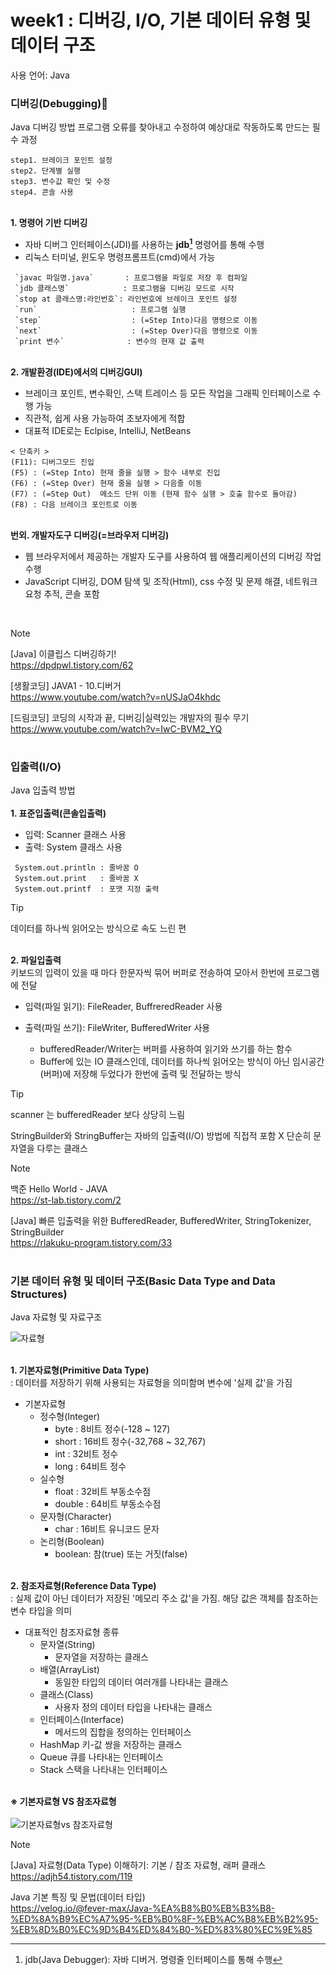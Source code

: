 # week1 : 디버깅, I/O, 기본 데이터 유형 및 데이터 구조
사용 언어: Java

### 디버깅(Debugging)👾

Java 디버깅 방법
프로그램 오류를 찾아내고 수정하여 예상대로 작동하도록 만드는 필수 과정
```
step1. 브레이크 포인트 설정
step2. 단계별 실행
step3. 변수값 확인 및 수정
step4. 콘솔 사용
```
<br/> **1. 명령어 기반 디버깅**  
- 자바 디버그 인터페이스(JDI)를 사용하는 **jdb[^1]** 명령어를 통해 수행   
- 리눅스 터미널, 윈도우 명령프롬프트(cmd)에서 가능  
[^1]: jdb(Java Debugger): 자바 디버거. 명령줄 인터페이스를 통해 수행
```
 `javac 파일명.java`       : 프로그램을 파일로 저장 후 컴파일
 `jdb 클래스명`            : 프로그램을 디버깅 모드로 시작
 `stop at 클래스명:라인번호`: 라인번호에 브레이크 포인트 설정
 `run`                     : 프로그램 실행
 `step`                    : (=Step Into)다음 명령으로 이동
 `next`                    : (=Step Over)다음 명령으로 이동
 `print 변수`              : 변수의 현재 값 출력
 ```  
  
<br/> **2. 개발환경(IDE)에서의 디버깅GUI)**
 - 브레이크 포인트, 변수확인, 스택 트레이스 등 모든 작업을 그래픽 인터페이스로 수행 가능
 - 직관적, 쉽게 사용 가능하여 초보자에게 적합
 - 대표적 IDE로는 Eclpise, IntelliJ, NetBeans

```
< 단축키 >
(F11): 디버그모드 진입
(F5) : (=Step Into) 현재 줄을 실행 > 함수 내부로 진입
(F6) : (=Step Over) 현재 줄을 실행 > 다음줄 이동
(F7) : (=Step Out)  메소드 단위 이동 (현재 함수 실행 > 호출 함수로 돌아감)
(F8) : 다음 브레이크 포인트로 이동
```


<br/> **번외. 개발자도구 디버깅(=브라우저 디버깅)**
- 웹 브라우저에서 제공하는 개발자 도구를 사용하여 웹 애플리케이션의 디버깅 작업 수행
- JavaScript 디버깅, DOM 탐색 및 조작(Html), css 수정 및 문제 해결, 네트워크 요청 추적, 콘솔 포함

<br/>  

> [!NOTE]
> [Java] 이클립스 디버깅하기!  
> https://dpdpwl.tistory.com/62  
>  
> [생활코딩] JAVA1 - 10.디버거  
> https://www.youtube.com/watch?v=nUSJaO4khdc  
>  
> [드림코딩] 코딩의 시작과 끝, 디버깅|실력있는 개발자의 필수 무기  
> https://www.youtube.com/watch?v=IwC-BVM2_YQ

# 
### 입출력(I/O)
Java 입출력 방법  
<br/> **1. 표준입출력(콘솔입출력)**  
- 입력: Scanner 클래스 사용 
- 출력: System 클래스 사용 
```
 System.out.println : 줄바꿈 O 
 System.out.print   : 줄바꿈 X
 System.out.printf  : 포맷 지정 출력
```
> [!TIP]  
> 데이터를 하나씩 읽어오는 방식으로 속도 느린 편

<br/> **2. 파일입출력**  
키보드의 입력이 있을 때 마다 한문자씩 묶어 버퍼로 전송하여 모아서 한번에 프로그램에 전달  
- 입력(파일 읽기): FileReader, BuffreredReader 사용 
- 출력(파일 쓰기): FileWriter, BufferedWriter 사용  

   - bufferedReader/Writer는 버퍼를 사용하여 읽기와 쓰기를 하는 함수  
   - Buffer에 있는 IO 클래스인데, 데이터를 하나씩 읽어오는 방식이 아닌 임시공간(버퍼)에 저장해 두었다가 한번에 출력 및 전달하는 방식
 
> [!TIP]
> scanner 는 bufferedReader 보다 상당히 느림  
>   
> StringBuilder와 StringBuffer는 자바의 입출력(I/O) 방법에 직접적 포함 X 단순히 문자열을 다루는 클래스   

> [!NOTE]
> 백준 Hello World - JAVA  
> https://st-lab.tistory.com/2  
>  
> [Java] 빠른 입출력을 위한 BufferedReader, BufferedWriter, StringTokenizer, StringBuilder  
> https://rlakuku-program.tistory.com/33  

# 
### 기본 데이터 유형 및 데이터 구조(Basic Data Type and Data Structures)
Java 자료형 및 자료구조  

![자료형](https://github.com/protocol-coffee-and-garage/code_history/assets/108244671/52ba966b-42cf-4416-ab09-874421536fbf)

<br/>**1. 기본자료형(Primitive Data Type)**  
: 데이터를 저장하기 위해 사용되는 자료형을 의미함며 변수에 '실제 값'을 가짐   
- 기본자료형 
  - 정수형(Integer)   
     - byte : 8비트 정수(-128 ~ 127)  
     - short : 16비트 정수(-32,768 ~ 32,767)  
     - int : 32비트 정수  
     - long : 64비트 정수  
  - 실수형  
    - float : 32비트 부동소수점  
    - double : 64비트 부동소수점  
  - 문자형(Character)  
    - char : 16비트 유니코드 문자    
  - 논리형(Boolean)  
    - boolean: 참(true) 또는 거짓(false)    
 
<br/>**2. 참조자료형(Reference Data Type)**  
: 실제 값이 아닌 데이터가 저장된 '메모리 주소 값'을 가짐. 해당 값은 객체를 참조하는 변수 타입을 의미  
- 대표적인 참조자료형 종류   
  - 문자열(String)  
    - 문자열을 저장하는 클래스    
  - 배열(ArrayList)   
    - 동일한 타입의 데이터 여러개를 나타내는 클래스
  - 클래스(Class)  
    - 사용자 정의 데이터 타입을 나타내는 클래스  
  - 인터페이스(Interface)  
    - 메서드의 집합을 정의하는 인터페이스   
  - HashMap 키-값 쌍을 저장하는 클래스  
  - Queue 큐를 나타내는 인터페이스  
  - Stack 스택을 나타내는 인터페이스   

  
<br/>**※ 기본자료형 VS 참조자료형**    
<br/>![기본자료형vs 참조자료형](https://github.com/protocol-coffee-and-garage/code_history/assets/108244671/2e0a961d-7665-47eb-9fdd-7c41373258bb)


> [!NOTE]
> [Java] 자료형(Data Type) 이해하기: 기본 / 참조 자료형, 래퍼 클래스  
> https://adjh54.tistory.com/119
>
> Java 기본 특징 및 문법(데이터 타입)  
> https://velog.io/@fever-max/Java-%EA%B8%B0%EB%B3%B8-%ED%8A%B9%EC%A7%95-%EB%B0%8F-%EB%AC%B8%EB%B2%95-%EB%8D%B0%EC%9D%B4%ED%84%B0-%ED%83%80%EC%9E%85
